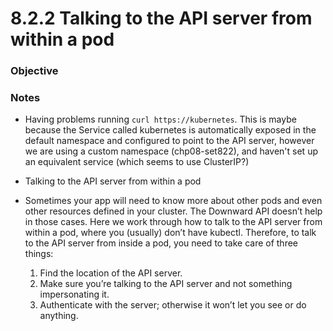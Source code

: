 # 8.2.2 Talking to the API server from within a pod

### Objective

### Notes
* Having problems running `curl https://kubernetes`. This is maybe because the Service called kubernetes is automatically exposed in the default namespace and configured to point to the API server, however we are using a custom namespace (chp08-set822), and haven't set up an equivalent service (which seems to use ClusterIP?)

* Talking to the API server from within a pod
* Sometimes your app will need to know more about other pods and even other resources defined in your cluster. The Downward API doesn’t help in those cases.
Here we work through how to talk to the API server from within a pod, where you (usually) don’t have kubectl. Therefore, to talk to the API server from inside a pod, you need to take care of three things:
  1. Find the location of the API server.
  2. Make sure you’re talking to the API server and not something impersonating it.
  3. Authenticate with the server; otherwise it won’t let you see or do anything.

